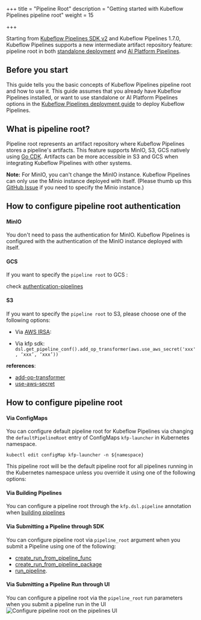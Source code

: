 +++
title = "Pipeline Root"
description = "Getting started with Kubeflow Pipelines pipeline root"
weight = 15

+++

Starting from [Kubeflow Pipelines SDK v2](https://www.kubeflow.org/docs/components/pipelines/legacy-v1/sdk-v2/) and Kubeflow Pipelines 1.7.0, Kubeflow Pipelines supports a new intermediate artifact repository feature: pipeline root in both [standalone deployment](/docs/components/pipelines/legacy-v1/installation/standalone-deployment/) and [AI Platform Pipelines](https://cloud.google.com/ai-platform/pipelines/docs).

## Before you start
This guide tells you the basic concepts of Kubeflow Pipelines pipeline root and how to use it.
This guide assumes that you already have Kubeflow Pipelines installed, or want to use standalone or AI Platform Pipelines options in the [Kubeflow Pipelines deployment
guide](/docs/components/pipelines/operator-guides/installation/) to deploy Kubeflow Pipelines.

## What is pipeline root?

Pipeline root represents an artifact repository where Kubeflow Pipelines stores a pipeline's artifacts.
This feature supports MinIO, S3, GCS natively using [Go CDK](https://github.com/google/go-cloud). Artifacts can be more accessible in S3 and GCS when integrating Kubeflow Pipelines with other systems.

**Note:** For MinIO, you can't change the MinIO instance. Kubeflow Pipelines can only use the Minio instance deployed with itself.
(Please thumb up this [GitHub Issue](https://github.com/kubeflow/pipelines/issues/6517) if you need to specify the Minio instance.)

## How to configure pipeline root authentication 
#### MinIO
You don't need to pass the authentication for MinIO.
Kubeflow Pipelines is configured with the authentication of the MinIO instance deployed with itself.

#### GCS
If you want to specify the `pipeline root` to GCS :

check [authentication-pipelines](https://www.kubeflow.org/docs/distributions/gke/pipelines/authentication-pipelines/)

#### S3
If you want to specify the `pipeline root` to S3, please choose one of the following options:

* Via [AWS IRSA](https://aws.amazon.com/blogs/containers/cross-account-iam-roles-for-kubernetes-service-accounts/):

* Via kfp sdk:
`dsl.get_pipeline_conf().add_op_transformer(aws.use_aws_secret('xxx', ‘xxx’, ‘xxx’))`
  
**references**:
* [add-op-transformer](https://kubeflow-pipelines.readthedocs.io/en/stable/source/dsl.html#kfp.dsl.PipelineConf.add_op_transformer)
* [use-aws-secret](https://kubeflow-pipelines.readthedocs.io/en/stable/source/kfp.extensions.html#kfp.aws.use_aws_secret)

## How to configure pipeline root

#### Via ConfigMaps

You can configure default pipeline root for Kubeflow Pipelines via changing the `defaultPipelineRoot` entry of  ConfigMaps `kfp-launcher` in Kubernetes namespace.

```shell
kubectl edit configMap kfp-launcher -n ${namespace}
```
This pipeline root will be the default pipeline root for all pipelines running in the Kubernetes namespace unless you override it using one of the following options:

####  Via Building Pipelines
You can configure a pipeline root through the `kfp.dsl.pipeline` annotation when [building pipelines](/docs/components/pipelines/legacy-v1/sdk/build-pipeline/#build-your-pipeline)

####  Via Submitting a Pipeline through SDK
You can configure pipeline root via `pipeline_root` argument when you submit a Pipeline using one of the following:
* [create_run_from_pipeline_func](https://kubeflow-pipelines.readthedocs.io/en/stable/source/client.html#kfp.Client.create_run_from_pipeline_func)
* [create_run_from_pipeline_package](https://kubeflow-pipelines.readthedocs.io/en/stable/source/client.html#kfp.Client.create_run_from_pipeline_package) 
* [run_pipeline](https://kubeflow-pipelines.readthedocs.io/en/stable/source/client.html#kfp.Client.run_pipeline).

####  Via Submitting a Pipeline Run through UI
You can configure a pipeline root via the `pipeline_root` run parameters when you submit a pipeline run in the UI
<img src="/docs/images/pipelines/v1/v2-compatible/pipelines-ui-pipelineroot.png"
alt="Configure pipeline root on the pipelines UI"
class="mt-3 mb-3 border border-info rounded">
